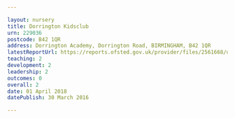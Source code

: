 ```yaml
---

layout: nursery
title: Dorrington Kidsclub
urn: 229036
postcode: B42 1QR
address: Dorrington Academy, Dorrington Road, BIRMINGHAM, B42 1QR
latestReportUrl: https://reports.ofsted.gov.uk/provider/files/2561668/urn/229036.pdf
teaching: 2
development: 2
leadership: 2
outcomes: 0
overall: 2
date: 01 April 2018 
datePublish: 30 March 2016

---
```

